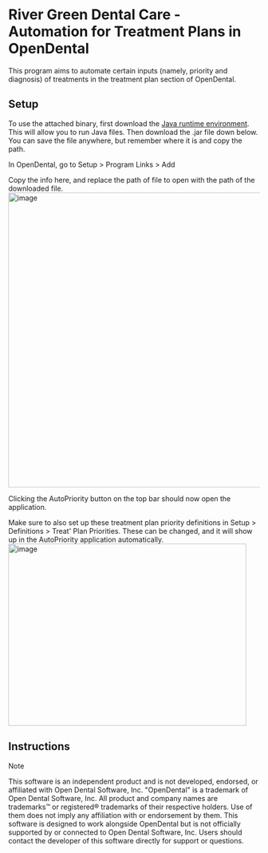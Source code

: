 # River Green Dental Care - Automation for Treatment Plans in OpenDental

This program aims to automate certain inputs (namely, priority and diagnosis) of treatments in the treatment plan section of OpenDental.


## Setup
To use the attached binary, first download the [Java runtime environment](https://www.java.com/en/download/manual.jsp). This will allow you to run Java files. Then download the .jar file down below.
You can save the file anywhere, but remember where it is and copy the path.

In OpenDental, go to Setup > Program Links > Add

Copy the info here, and replace the path of file to open with the path of the downloaded file.
<img width="771" height="591" alt="image" src="https://github.com/user-attachments/assets/54afe525-8347-4763-bb63-3b78b724eaaa" />

Clicking the AutoPriority button on the top bar should now open the application.

Make sure to also set up these treatment plan priority definitions in Setup > Definitions > Treat' Plan Priorities.
These can be changed, and it will show up in the AutoPriority application automatically.
<img width="477" height="365" alt="image" src="https://github.com/user-attachments/assets/aad5d11b-8fd1-4b34-a948-1e34a3d695f1" />

## Instructions

<tbd>


> [!NOTE]
> This software is an independent product and is not developed, endorsed, or affiliated with Open Dental Software, Inc. "OpenDental" is a trademark of Open Dental Software, Inc. All product and company names are trademarks™ or registered® trademarks of their respective holders. Use of them does not imply any affiliation with or endorsement by them.
> This software is designed to work alongside OpenDental but is not officially supported by or connected to Open Dental Software, Inc. Users should contact the developer of this software directly for support or questions.
